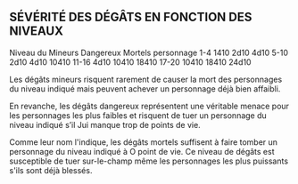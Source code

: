 ## SÉVÉRITÉ DES DÉGÂTS EN FONCTION DES NIVEAUX


Niveau du Mineurs Dangereux Mortels
personnage
1-4 1410 2d10 4d10
5-10 2d10 4d10 10410
11-16 4d10 10410 18410
17-20 10410 18410 24d10

Les dégâts mineurs risquent rarement de causer la mort
des personnages du niveau indiqué mais peuvent achever un
personnage déjà bien affaibli.

En revanche, les dégâts dangereux représentent une
véritable menace pour les personnages les plus faibles et
risquent de tuer un personnage du niveau indiqué s’il Jui
manque trop de points de vie.

Comme leur nom l'indique, les dégâts mortels suffisent à
faire tomber un personnage du niveau indiqué à O point de vie.
Ce niveau de dégâts est susceptible de tuer sur-le-champ même
les personnages les plus puissants s'ils sont déjà blessés.
